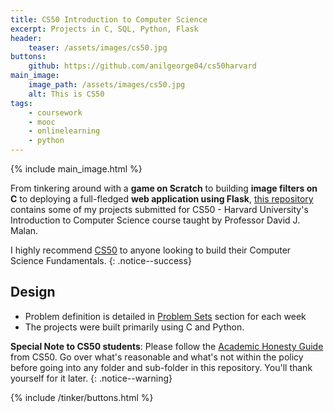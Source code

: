 ```yaml
---
title: CS50 Introduction to Computer Science
excerpt: Projects in C, SQL, Python, Flask
header:
    teaser: /assets/images/cs50.jpg
buttons:
    github: https://github.com/anilgeorge04/cs50harvard
main_image:
    image_path: /assets/images/cs50.jpg
    alt: This is CS50
tags:
    - coursework
    - mooc
    - onlinelearning
    - python
---
```

{% include main_image.html %}

From tinkering around with a **game on Scratch** to building **image filters on C** to deploying a full-fledged **web application using Flask**, [this repository](https://github.com/anilgeorge04/cs50harvard) contains some of my projects submitted for CS50 - Harvard University's Introduction to Computer Science course taught by Professor David J. Malan.

I highly recommend [CS50](https://cs50.harvard.edu/) to anyone looking to build their Computer Science Fundamentals.
{: .notice--success}

## Design
- Problem definition is detailed in [Problem Sets](https://cs50.harvard.edu/x/2020/) section for each week
- The projects were built primarily using C and Python.

**Special Note to CS50 students**: Please follow the [Academic Honesty Guide](https://cs50.harvard.edu/x/2020/honesty/) from CS50. Go over what's reasonable and what's not within the policy before going into any folder and sub-folder in this repository. You'll thank yourself for it later.
{: .notice--warning}

{% include /tinker/buttons.html %}